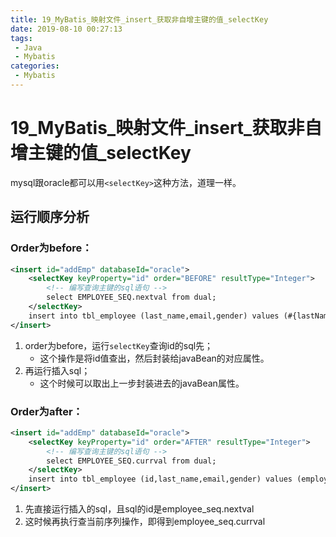 ```yaml
---
title: 19_MyBatis_映射文件_insert_获取非自增主键的值_selectKey
date: 2019-08-10 00:27:13
tags: 
 - Java
 - Mybatis
categories:
 - Mybatis
---
```


# 19_MyBatis\_映射文件\_insert_获取非自增主键的值\_selectKey

mysql跟oracle都可以用`<selectKey>`这种方法，道理一样。

## 运行顺序分析

### Order为before：

```xml
<insert id="addEmp" databaseId="oracle">
    <selectKey keyProperty="id" order="BEFORE" resultType="Integer">
        <!-- 编写查询主键的sql语句 -->
        select EMPLOYEE_SEQ.nextval from dual;
    </selectKey>
    insert into tbl_employee (last_name,email,gender) values (#{lastName},#{email},#{gender})
</insert>
```

1. order为before，运行`selectKey`查询id的sql先；
   - 这个操作是将id值查出，然后封装给javaBean的对应属性。
2. 再运行插入sql；
   - 这个时候可以取出上一步封装进去的javaBean属性。

### Order为after：

```xml
<insert id="addEmp" databaseId="oracle">
    <selectKey keyProperty="id" order="AFTER" resultType="Integer">
        <!-- 编写查询主键的sql语句 -->
        select EMPLOYEE_SEQ.currval from dual;
    </selectKey>
    insert into tbl_employee (id,last_name,email,gender) values (employee_seq.nextval,#{lastName},#{email},#{gender})
</insert>
```

1. 先直接运行插入的sql，且sql的id是employee_seq.nextval
2. 这时候再执行查当前序列操作，即得到employee_seq.currval
